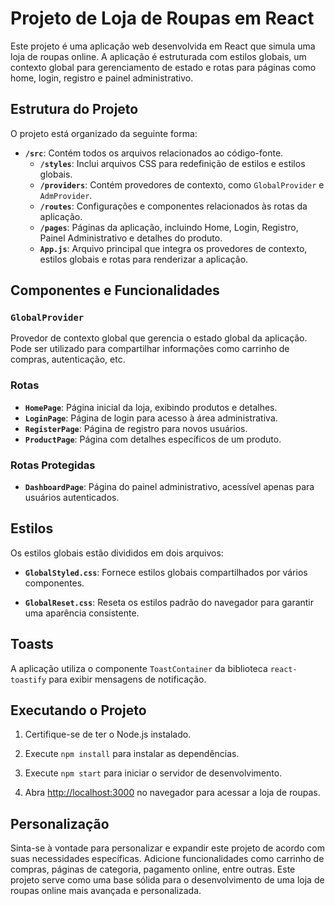 # Projeto de Loja de Roupas em React

Este projeto é uma aplicação web desenvolvida em React que simula uma loja de roupas online. A aplicação é estruturada com estilos globais, um contexto global para gerenciamento de estado e rotas para páginas como home, login, registro e painel administrativo.

## Estrutura do Projeto

O projeto está organizado da seguinte forma:

- **`/src`**: Contém todos os arquivos relacionados ao código-fonte.
  - **`/styles`**: Inclui arquivos CSS para redefinição de estilos e estilos globais.
  - **`/providers`**: Contém provedores de contexto, como `GlobalProvider` e `AdmProvider`.
  - **`/routes`**: Configurações e componentes relacionados às rotas da aplicação.
  - **`/pages`**: Páginas da aplicação, incluindo Home, Login, Registro, Painel Administrativo e detalhes do produto.
  - **`App.js`**: Arquivo principal que integra os provedores de contexto, estilos globais e rotas para renderizar a aplicação.

## Componentes e Funcionalidades

### `GlobalProvider`

Provedor de contexto global que gerencia o estado global da aplicação. Pode ser utilizado para compartilhar informações como carrinho de compras, autenticação, etc.

### Rotas

- **`HomePage`**: Página inicial da loja, exibindo produtos e detalhes.
- **`LoginPage`**: Página de login para acesso à área administrativa.
- **`RegisterPage`**: Página de registro para novos usuários.
- **`ProductPage`**: Página com detalhes específicos de um produto.

### Rotas Protegidas

- **`DashboardPage`**: Página do painel administrativo, acessível apenas para usuários autenticados.

## Estilos

Os estilos globais estão divididos em dois arquivos:

- **`GlobalStyled.css`**: Fornece estilos globais compartilhados por vários componentes.

- **`GlobalReset.css`**: Reseta os estilos padrão do navegador para garantir uma aparência consistente.

## Toasts

A aplicação utiliza o componente `ToastContainer` da biblioteca `react-toastify` para exibir mensagens de notificação.

## Executando o Projeto

1. Certifique-se de ter o Node.js instalado.

2. Execute `npm install` para instalar as dependências.

3. Execute `npm start` para iniciar o servidor de desenvolvimento.

4. Abra [http://localhost:3000](http://localhost:3000) no navegador para acessar a loja de roupas.

## Personalização

Sinta-se à vontade para personalizar e expandir este projeto de acordo com suas necessidades específicas. Adicione funcionalidades como carrinho de compras, páginas de categoria, pagamento online, entre outras. Este projeto serve como uma base sólida para o desenvolvimento de uma loja de roupas online mais avançada e personalizada.

